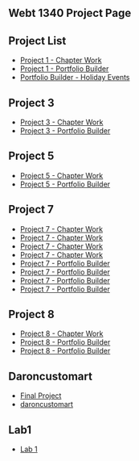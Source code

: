 ## Webt 1340 Project Page

<h2>Project List</h2>

<ul>
    <li><a href="project1/campingicons.ai">Project 1 - Chapter Work</a></li>
    <li><a href="project1/portfoliobuilder.ai">Project 1 - Portfolio Builder</a></li>
    <li><a href="project1/holidayevents.ai">Portfolio Builder - Holiday Events</a></li>
</ul>

<h2>Project 3</h2>
<ul>
    <li><a href="project3/stationery.ai">Project 3 - Chapter Work</a></li>
    <li><a href="project3/portfoliobuilder.ai">Project 3 - Portfolio Builder</a></li>
</ul>

<h2>Project 5</h2>
<ul>
    <li><a href="project5/aos-brochure.ai">Project 5 - Chapter Work</a></li>
    <li><a href="project5/thepaintedturtle.ai">Project 5 - Portfolio Builder</a></li>
</ul>

<h2>Project 7</h2>
<ul>
    <li><a href="project7/price-graph.ai">Project 7 - Chapter Work</a></li>
    <li><a href="project7/reasons-graph.ai">Project 7 - Chapter Work</a></li>
    <li><a href="project7/favorites-graph.ai">Project 7 - Chapter Work</a></li>
    <li><a href="project7/coffe-producer.ai">Project 7 - Chapter Work</a></li>
    <li><a href="project7/renewableenergy.ai">Project 7 - Portfolio Builder</a></li>
    <li><a href="project7/fuelused.ai">Project 7 - Portfolio Builder</a></li>
    <li><a href="project7/budget.ai">Project 7 - Portfolio Builder</a></li>
    <li><a href="project7/living-green.ai">Project 7 - Portfolio Builder</a></li>
</ul>

<h2>Project 8</h2>
<ul>
    <li><a href="project8/site-design.ai">Project 8 - Chapter Work</a></li>
    <li><a href="project8/favoriteproject.ai">Project 8 - Portfolio Builder</a></li>
    <li><a href="project8/portfoliobuilder.ai">Project 8 - Portfolio Builder</a></li>
</ul>

<h2>Daroncustomart</h2>
<ul>
    <li><a href="daroncustomart/crittenden_daron_adobexdproject.xd">Final Project</a></li>
    <li><a href="daroncustomart/index.html" target="blank">daroncustomart</a></li>
</ul>

<h2>Lab1</h2>
<ul>
    <li><a href="lab1/index.html" target="_blank">Lab 1</a></li>
</ul>